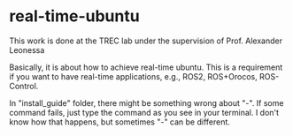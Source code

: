 # real-time-ubuntu

This work is done at the TREC lab under the supervision of Prof. Alexander Leonessa

Basically, it is about how to achieve real-time ubuntu. This is a requirement if you want to have real-time applications, e.g., ROS2, ROS+Orocos, ROS-Control. 

In "install_guide" folder, there might be something wrong about "-". If some command fails, just type the command as you see in your terminal. I don't know how that happens, but sometimes "-" can be different.

